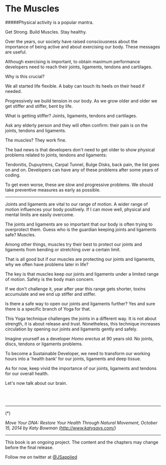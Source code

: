 # The Muscles

#####Physical activity is a popular mantra. 

Get Strong. Build Muscles. Stay healthy. 

Over the years, our society have raised consciousness about the  importance of being active and about exercising our body. These messages are useful. 

Although exercising is important, to obtain maximum performance developers need to reach their joints, ligaments, tendons and cartilages. 

Why is this crucial?  

We all started life flexible. A baby can touch its heels on their head if needed.  

Progressively we build tension in our body. As we grow older and older we get stiffer and stiffer, bent by life. 

What is getting stiffer? Joints, ligaments, tendons and cartilages. 

Ask any elderly person and they will often confirm: their pain is on the joints, tendons and ligaments. 

The muscles? They work fine.

The bad news is that developers don't need to get older to show physical problems related to joints, tendons and ligaments: 

Tendonitis, Dupuytrens, Carpal Tunnel, Bulge Disks, back pain, the list goes on and on. Developers can have any of these problems after some years of coding.  

To get even worse, these are slow and progressive problems. We should take preventive measures as early as possible.  

-----

Joints and ligaments are vital to our range of motion. A wider range of motion influences your body positively. If I can move well, physical and mental limits are easily overcome. 

The joints and ligaments are so important that our body is often trying to overprotect them. Guess who is the guardian keeping joints and ligaments safe? Muscles.

Among other things, muscles try their best to protect our joints and ligaments from bending or stretching over a certain limit. 

That is all good but if our muscles are protecting our joints and ligaments, why we often have problems later in life? 

The key is that muscles keep our joints and ligaments under a limited range of motion. Safety is the body main concern. 

If we don't challenge it, year after year this range gets shorter, toxins accumulate and we end up stiffer and stiffer. 

Is there a safe way to open our joints and ligaments further? Yes and sure there is a specific branch of Yoga for that. 

This Yoga technique challenges the joints in a  different way. It is not about strength, it is about release and trust. Nonetheless, this technique increases circulation by opening our joints and ligaments gently and safely. 

Imagine yourself as a developer *Homo erectus* at 90 years old. No joints, discs, tendons or ligaments problems. 

To become a Sustainable Developer,  we need to transform our working hours into a 'health bank' for our joints, ligaments and deep tissue. 

As for now, keep vivid the importance of our joints, ligaments and tendons for our overall health.

Let's now talk about our brain. 
<br />
<br />
<br />
<br />

****

(*) 

*Move Your DNA: Restore Your Health Through Natural Movement,  October 15, 2014 by Katy Bowman (http://www.katysays.com/)*


***

This book is an ongoing project. The content and the chapters may change before the final release.

Follow me on twitter at [@JSapplied](https://twitter.com/JSapplied) 




